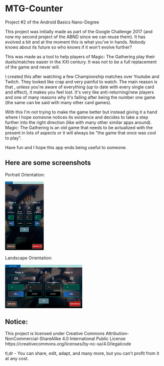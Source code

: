 # MTG-Counter
Project #2 of the Android Basics Nano-Degree

This project was initially made as part of the Google Challenge 2017 (and now my second project of the ABND since we can reuse them). It has evolved a bit and at the moment this is what you've in hands. Nobody knows about its future so who knows if it won't evolve further? 

This was made as a tool to help players of Magic: The Gathering play their duels/matches easier in the XXI century. It was not to be a full replacement of the game and never will.

I created this after watching a few Championship matches over Youtube and Twitch. They looked like crap and very painful to watch. The main reason is that , unless you're aware of everything (up to date with every single card and effect), it makes you feel lost. It's very like anti-returning/new players and one of many reasons why it's failing after being the number one game (the same can be said with many other card games).
 
With this I'm not trying to make the game better but instead giving it a hand where I hope someone notices its existence and decides to take a step further into the right direction (like with many other similar apps around). Magic: The Gathering is an old game that needs to be actualized with the present in lots of aspects or it will always be "the game that once was cool to play".
 
Have fun and I hope this app ends being useful to someone.

## Here are some screenshots

<p>Portrait Orientation:</p>
<img src="https://github.com/DFRodri/MTG-Counter/blob/master/screenshots/Screenshot_20180222-203822.png" height="25%" width="25%">


<p>Landscape Orientation:</p>
<img src="https://github.com/DFRodri/MTG-Counter/blob/master/screenshots/Screenshot_20180222-203841.png" width="50%" height="50%">

## Notice:
<p>This project is licensed under Creative Commons Attribution-NonCommercial-ShareAlike 4.0 International Public License
https://creativecommons.org/licenses/by-nc-sa/4.0/legalcode</p>
<p>tl;dr - You can share, edit, adapt, and many more, but you can't profit from it at any cost.</p>
